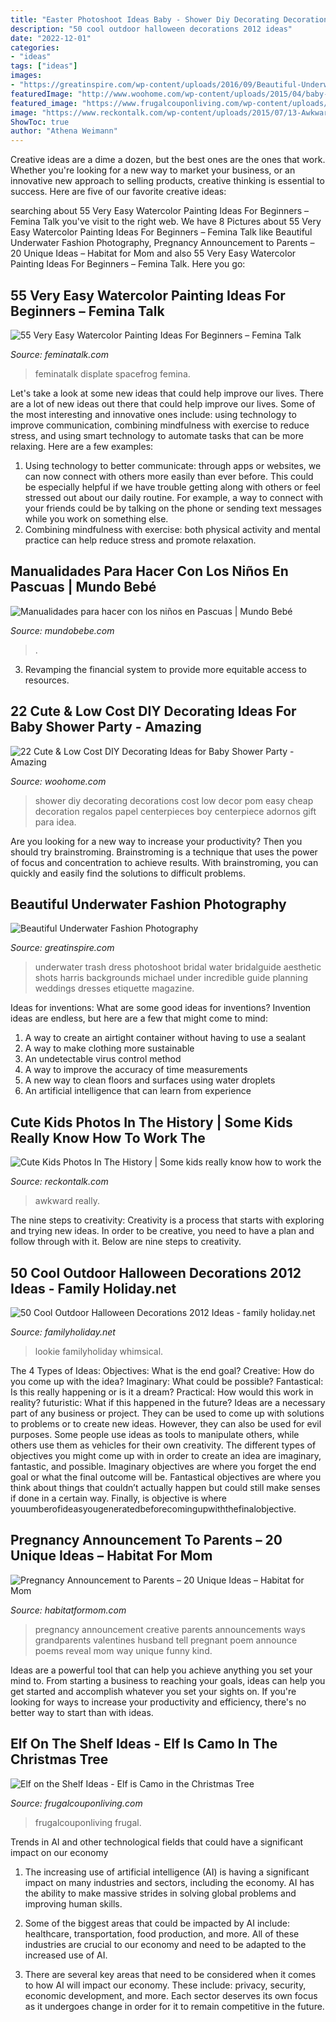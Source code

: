 ```yaml
---
title: "Easter Photoshoot Ideas Baby - Shower Diy Decorating Decorations Cost Low Decor Pom Easy Cheap Decoration Regalos Papel Centerpieces Boy Centerpiece Adornos Gift Para Idea"
description: "50 cool outdoor halloween decorations 2012 ideas"
date: "2022-12-01"
categories:
- "ideas"
tags: ["ideas"]
images:
- "https://greatinspire.com/wp-content/uploads/2016/09/Beautiful-Underwater-Fashion-Photography-6.jpg"
featuredImage: "http://www.woohome.com/wp-content/uploads/2015/04/baby-shower-decor-ideas-woohome-19.jpg"
featured_image: "https://www.frugalcouponliving.com/wp-content/uploads/2014/11/Elf-on-the-shelf-ideas-camo-frugal-coupon-living.jpg"
image: "https://www.reckontalk.com/wp-content/uploads/2015/07/13-Awkward-Kids-Photos-In-The-History-Of-Baby-Photos-Some-kids-really-know-how-to-work-the-camera-3.jpg"
ShowToc: true
author: "Athena Weimann"
---
```



Creative ideas are a dime a dozen, but the best ones are the ones that work. Whether you're looking for a new way to market your business, or an innovative new approach to selling products, creative thinking is essential to success. Here are five of our favorite creative ideas:

	

		
searching about 55 Very Easy Watercolor Painting Ideas For Beginners – Femina Talk you've visit to the right web. We have 8 Pictures about 55 Very Easy Watercolor Painting Ideas For Beginners – Femina Talk like Beautiful Underwater Fashion Photography, Pregnancy Announcement to Parents – 20 Unique Ideas – Habitat for Mom and also 55 Very Easy Watercolor Painting Ideas For Beginners – Femina Talk. Here you go:
		
    
## 55 Very Easy Watercolor Painting Ideas For Beginners – Femina Talk

<img loading=lazy src="https://www.feminatalk.com/wp-content/uploads/2018/08/Very-Easy-Watercolor-Painting-Ideas-for-beginners00014.jpg" onerror="this.onerror=null;this.src='https://tse3.mm.bing.net/th?id=OIP.YGQouffOcLBMAzq4ctaSpwHaKZ&amp;pid=15.1';" alt="55 Very Easy Watercolor Painting Ideas For Beginners – Femina Talk">

_Source: feminatalk.com_

>feminatalk displate spacefrog femina. 

	

Let's take a look at some new ideas that could help improve our lives.
There are a lot of new ideas out there that could help improve our lives. Some of the most interesting and innovative ones include: using technology to improve communication, combining mindfulness with exercise to reduce stress, and using smart technology to automate tasks that can be more relaxing. Here are a few examples: 
1. Using technology to better communicate: through apps or websites, we can now connect with others more easily than ever before. This could be especially helpful if we have trouble getting along with others or feel stressed out about our daily routine. For example, a way to connect with your friends could be by talking on the phone or sending text messages while you work on something else. 
2. Combining mindfulness with exercise: both physical activity and mental practice can help reduce stress and promote relaxation.

    
## Manualidades Para Hacer Con Los Niños En Pascuas | Mundo Bebé

<img loading=lazy src="https://www.mundobebe.com/wp-content/uploads/imgnoticias/201803/14476.jpg" onerror="this.onerror=null;this.src='https://tse1.mm.bing.net/th?id=OIP.UJRjFuyb_NDCpXcyxTYfpwAAAA&amp;pid=15.1';" alt="Manualidades para hacer con los niños en Pascuas | Mundo Bebé">

_Source: mundobebe.com_

>. 

	

3. Revamping the financial system to provide more equitable access to resources. 

    
## 22 Cute &amp; Low Cost DIY Decorating Ideas For Baby Shower Party - Amazing

<img loading=lazy src="http://www.woohome.com/wp-content/uploads/2015/04/baby-shower-decor-ideas-woohome-19.jpg" onerror="this.onerror=null;this.src='https://tse3.mm.bing.net/th?id=OIP.OLimr-9_vW6C42bS084Y4AHaKk&amp;pid=15.1';" alt="22 Cute &amp; Low Cost DIY Decorating Ideas for Baby Shower Party - Amazing">

_Source: woohome.com_

>shower diy decorating decorations cost low decor pom easy cheap decoration regalos papel centerpieces boy centerpiece adornos gift para idea. 

	

Are you looking for a new way to increase your productivity? Then you should try brainstroming. Brainstroming is a technique that uses the power of focus and concentration to achieve results. With brainstroming, you can quickly and easily find the solutions to difficult problems.

    
## Beautiful Underwater Fashion Photography

<img loading=lazy src="https://greatinspire.com/wp-content/uploads/2016/09/Beautiful-Underwater-Fashion-Photography-6.jpg" onerror="this.onerror=null;this.src='https://tse1.mm.bing.net/th?id=OIP.vfwjpH2jjXZosX4vSnh1qAHaLH&amp;pid=15.1';" alt="Beautiful Underwater Fashion Photography">

_Source: greatinspire.com_

>underwater trash dress photoshoot bridal water bridalguide aesthetic shots harris backgrounds michael under incredible guide planning weddings dresses etiquette magazine. 

	

Ideas for inventions: What are some good ideas for inventions?
Invention ideas are endless, but here are a few that might come to mind:
1. A way to create an airtight container without having to use a sealant 
2. A way to make clothing more sustainable 
3. An undetectable virus control method 
4. A way to improve the accuracy of time measurements 
5. A new way to clean floors and surfaces using water droplets 
6. An artificial intelligence that can learn from experience 

    
## Cute Kids Photos In The History | Some Kids Really Know How To Work The

<img loading=lazy src="https://www.reckontalk.com/wp-content/uploads/2015/07/13-Awkward-Kids-Photos-In-The-History-Of-Baby-Photos-Some-kids-really-know-how-to-work-the-camera-3.jpg" onerror="this.onerror=null;this.src='https://tse3.mm.bing.net/th?id=OIP.2RRkFAXThwvUih84HPfeAwHaKX&amp;pid=15.1';" alt="Cute Kids Photos In The History | Some kids really know how to work the">

_Source: reckontalk.com_

>awkward really. 

	

The nine steps to creativity:
Creativity is a process that starts with exploring and trying new ideas. In order to be creative, you need to have a plan and follow through with it. Below are nine steps to creativity.

    
## 50 Cool Outdoor Halloween Decorations 2012 Ideas - Family Holiday.net

<img loading=lazy src="https://www.familyholiday.net/wp-content/uploads/2012/09/Cool-Outdoor-Halloween-Decorations-2012-Ideas_071.jpg" onerror="this.onerror=null;this.src='https://tse2.mm.bing.net/th?id=OIP.PngTQitkmm6-4lHV-4_EPwHaLe&amp;pid=15.1';" alt="50 Cool Outdoor Halloween Decorations 2012 Ideas - family holiday.net">

_Source: familyholiday.net_

>lookie familyholiday whimsical. 

	

The 4 Types of Ideas: Objectives: What is the end goal? Creative: How do you come up with the idea? Imaginary: What could be possible? Fantastical: Is this really happening or is it a dream? Practical: How would this work in reality? futuristic: What if this happened in the future?
Ideas are a necessary part of any business or project. They can be used to come up with solutions to problems or to create new ideas. However, they can also be used for evil purposes. Some people use ideas as tools to manipulate others, while others use them as vehicles for their own creativity. 
The different types of objectives you might come up with in order to create an idea are imaginary, fantastic, and possible. Imaginary objectives are where you forget the end goal or what the final outcome will be. Fantastical objectives are where you think about things that couldn’t actually happen but could still make senses if done in a certain way. Finally, is objective is where youumberofideasyougeneratedbeforecomingupwiththefinalobjective.

    
## Pregnancy Announcement To Parents – 20 Unique Ideas – Habitat For Mom

<img loading=lazy src="https://habitatformom.com/wp-content/uploads/2020/04/15-pregnancy-announcement-ideas-parents-grandparents-4-min.jpg" onerror="this.onerror=null;this.src='https://tse2.mm.bing.net/th?id=OIP.1q88TM2XdC1Z8Jkje9OjsAAAAA&amp;pid=15.1';" alt="Pregnancy Announcement to Parents – 20 Unique Ideas – Habitat for Mom">

_Source: habitatformom.com_

>pregnancy announcement creative parents announcements ways grandparents valentines husband tell pregnant poem announce poems reveal mom way unique funny kind. 

	

Ideas are a powerful tool that can help you achieve anything you set your mind to. From starting a business to reaching your goals, ideas can help you get started and accomplish whatever you set your sights on. If you're looking for ways to increase your productivity and efficiency, there's no better way to start than with ideas.

    
## Elf On The Shelf Ideas - Elf Is Camo In The Christmas Tree

<img loading=lazy src="https://www.frugalcouponliving.com/wp-content/uploads/2014/11/Elf-on-the-shelf-ideas-camo-frugal-coupon-living.jpg" onerror="this.onerror=null;this.src='https://tse2.mm.bing.net/th?id=OIP.7r37pjWjbchiaOhq1IXnjgHaLH&amp;pid=15.1';" alt="Elf on the Shelf Ideas - Elf is Camo in the Christmas Tree">

_Source: frugalcouponliving.com_

>frugalcouponliving frugal. 

	

Trends in AI and other technological fields that could have a significant impact on our economy
1. The increasing use of artificial intelligence (AI) is having a significant impact on many industries and sectors, including the economy. AI has the ability to make massive strides in solving global problems and improving human skills.
2. Some of the biggest areas that could be impacted by AI include: healthcare, transportation, food production, and more. All of these industries are crucial to our economy and need to be adapted to the increased use of AI.

3. There are several key areas that need to be considered when it comes to how AI will impact our economy. These include: privacy, security, economic development, and more. Each sector deserves its own focus as it undergoes change in order for it to remain competitive in the future.


